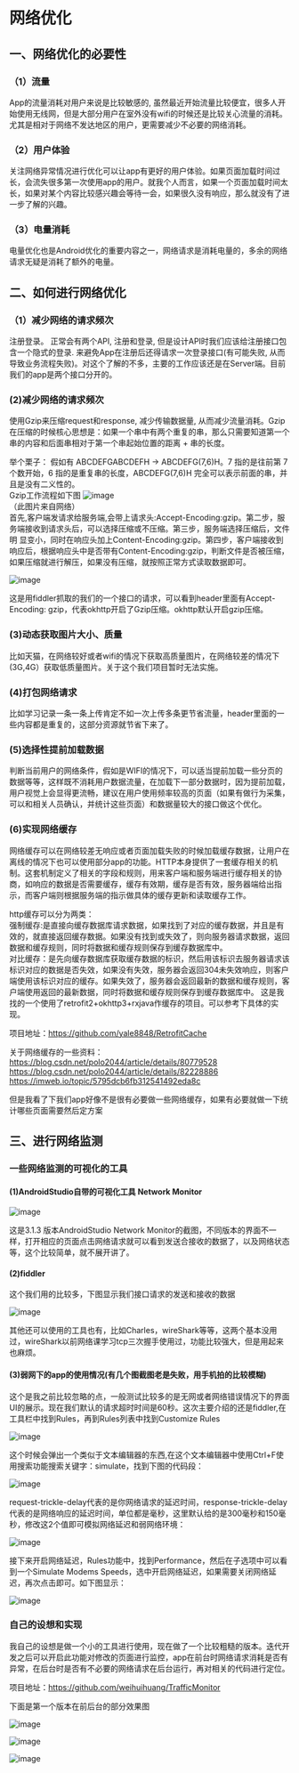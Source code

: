 # 网络优化  

## 一、网络优化的必要性  

### （1）流量
App的流量消耗对用户来说是比较敏感的, 虽然最近开始流量比较便宜，很多人开始使用无线网，但是大部分用户在室外没有wifi的时候还是比较关心流量的消耗。尤其是相对于网络不发达地区的用户，更需要减少不必要的网络消耗。  

### （2）用户体验  
关注网络异常情况进行优化可以让app有更好的用户体验。如果页面加载时间过长，会流失很多第一次使用app的用户。就我个人而言，如果一个页面加载时间太长，如果对某个内容比较感兴趣会等待一会，如果很久没有响应，那么就没有了进一步了解的兴趣。  

### （3）电量消耗
电量优化也是Android优化的重要内容之一，网络请求是消耗电量的，多余的网络请求无疑是消耗了额外的电量。  

## 二、如何进行网络优化  

### （1）减少网络的请求频次
注册登录。 正常会有两个API, 注册和登录, 但是设计API时我们应该给注册接口包含一个隐式的登录. 来避免App在注册后还得请求一次登录接口(有可能失败, 从而
导致业务流程失败)。对这个了解的不多，主要的工作应该还是在Server端。目前我们的app是两个接口分开的。  

### (2)减少网络的请求频次
使用Gzip来压缩request和response, 减少传输数据量, 从而减少流量消耗。Gzip在压缩的时候核心思想是：如果一个串中有两个重复的串，那么只需要知道第一个
串的内容和后面串相对于第一个串起始位置的距离 + 串的长度。  

举个栗子：
假如有 ABCDEFGABCDEFH → ABCDEFG(7,6)H。7 指的是往前第 7 个数开始，6 指的是重复串的长度，ABCDEFG(7,6)H 完全可以表示前面的串，并且是没有二义性的。  
Gzip工作流程如下图
![image](https://github.com/weihuihuang/MyAndroidStudyNotes/blob/master/pic/networkpics/gzip_pic.png)  
                                                （此图片来自网络）  
首先,客户端发请求给服务端,会带上请求头:Accept-Encoding:gzip。第二步，服务端接收到请求头后，可以选择压缩或不压缩。第三步，服务端选择压缩后，文件明
显变小，同时在响应头加上Content-Encoding:gzip。第四步，客户端接收到响应后，根据响应头中是否带有Content-Encoding:gzip，判断文件是否被压缩，如果压缩就进行解压，如果没有压缩，就按照正常方式读取数据即可。  

![image](https://github.com/weihuihuang/MyAndroidStudyNotes/blob/master/pic/networkpics/fildder.png)    

这是用fiddler抓取的我们的一个接口的请求，可以看到header里面有Accept-Encoding: gzip，代表okhttp开启了Gzip压缩。okhttp默认开启gzip压缩。  

### (3)动态获取图片大小、质量
比如天猫，在网络较好或者wifi的情况下获取高质量图片，在网络较差的情况下(3G,4G）获取低质量图片。关于这个我们项目暂时无法实施。  

### (4)打包网络请求
比如学习记录一条一条上传肯定不如一次上传多条更节省流量，header里面的一些内容都是重复的，这部分资源就节省下来了。  

### (5)选择性提前加载数据
判断当前用户的网络条件，假如是WIFI的情况下，可以适当提前加载一些分页的数据等等，这样既不消耗用户数据流量，在加载下一部分数据时，因为提前加载，用户视觉上会显得更流畅，建议在用户使用频率较高的页面（如果有做行为采集，可以和相关人员确认，并统计这些页面）和数据量较大的接口做这个优化。  

### (6)实现网络缓存
网络缓存可以在网络较差无响应或者页面加载失败的时候加载缓存数据，让用户在离线的情况下也可以使用部分app的功能。HTTP本身提供了一套缓存相关的机制。这套机制定义了相关的字段和规则，用来客户端和服务端进行缓存相关的协商，如响应的数据是否需要缓存，缓存有效期，缓存是否有效，服务器端给出指示，而客户端则根据服务端的指示做具体的缓存更新和读取缓存工作。    

http缓存可以分为两类：   
强制缓存:是直接向缓存数据库请求数据，如果找到了对应的缓存数据，并且是有效的，就直接返回缓存数据。如果没有找到或失效了，则向服务器请求数据，返回数据和缓存规则，同时将数据和缓存规则保存到缓存数据库中。   
对比缓存：是先向缓存数据库获取缓存数据的标识，然后用该标识去服务器请求该标识对应的数据是否失效，如果没有失效，服务器会返回304未失效响应，则客户端使用该标识对应的缓存。如果失效了，服务器会返回最新的数据和缓存规则，客户端使用返回的最新数据，同时将数据和缓存规则保存到缓存数据库中。
这是我找的一个使用了retrofit2+okhttp3+rxjava作缓存的项目。可以参考下具体的实现。  

项目地址：https://github.com/yale8848/RetrofitCache

关于网络缓存的一些资料：  
https://blog.csdn.net/polo2044/article/details/80779528  
https://blog.csdn.net/polo2044/article/details/82228886  
https://imweb.io/topic/5795dcb6fb312541492eda8c

但是我看了下我们app好像不是很有必要做一些网络缓存，如果有必要就做一下统计哪些页面需要然后定方案

## 三、进行网络监测  

### 一些网络监测的可视化的工具  

#### (1)AndroidStudio自带的可视化工具 Network Monitor  

![image](https://github.com/weihuihuang/MyAndroidStudyNotes/blob/master/pic/networkpics/network_monitor.png)  

这是3.1.3 版本AndroidStudio Network Monitor的截图，不同版本的界面不一样，打开相应的页面点击网络请求就可以看到发送合接收的数据了，以及网络状态等，这个比较简单，就不展开讲了。  

#### (2)fiddler
这个我们用的比较多，下图显示我们接口请求的发送和接收的数据  

![image](https://github.com/weihuihuang/MyAndroidStudyNotes/blob/master/pic/networkpics/fiddler_1.png)

其他还可以使用的工具也有，比如Charles，wireShark等等，这两个基本没用过，wireShark以前网络课学习tcp三次握手使用过，功能比较强大，但是用起来也麻烦。  
#### (3)弱网下的app的使用情况(有几个图截图老是失败，用手机拍的比较模糊)

这个是我之前比较忽略的点，一般测试比较多的是无网或者网络错误情况下的界面UI的展示。现在我们默认的请求超时时间是60秒。这次主要介绍的还是fiddler,在工具栏中找到Rules，再到Rules列表中找到Customize Rules  

![image](https://github.com/weihuihuang/MyAndroidStudyNotes/blob/master/pic/networkpics/fiddler_3.png)    

这个时候会弹出一个类似于文本编辑器的东西,在这个文本编辑器中使用Ctrl+F使用搜索功能搜索关键字：simulate，找到下图的代码段：  

![image](https://github.com/weihuihuang/MyAndroidStudyNotes/blob/master/pic/networkpics/fiddler_4.png)    

request-trickle-delay代表的是你网络请求的延迟时间，response-trickle-delay代表的是网络响应的延迟时间，单位都是毫秒，这里默认给的是300毫秒和150毫秒，修改这2个值即可模拟网络延迟和弱网络环境：  

![image](https://github.com/weihuihuang/MyAndroidStudyNotes/blob/master/pic/networkpics/fiddler_5.png)  

接下来开启网络延迟，Rules功能中，找到Performance，然后在子选项中可以看到一个Simulate Modems Speeds，选中开启网络延迟，如果需要关闭网络延迟，再次点击即可。如下图显示： 

![image](https://github.com/weihuihuang/MyAndroidStudyNotes/blob/master/pic/networkpics/fiddler_6.png) 

### 自己的设想和实现  
我自己的设想是做一个小的工具进行使用，现在做了一个比较粗糙的版本。迭代开发之后可以开启此功能对修改的页面进行监控，app在前台时网络请求消耗是否有异常，在后台时是否有不必要的网络请求在后台运行，再对相关的代码进行定位。   

项目地址：https://github.com/weihuihuang/TrafficMonitor   

下面是第一个版本在前后台的部分效果图  

![image](https://github.com/weihuihuang/MyAndroidStudyNotes/blob/master/pic/networkpics/screenshot_1.jpg)    

![image](https://github.com/weihuihuang/MyAndroidStudyNotes/blob/master/pic/networkpics/screenshot_2.jpg)    

![image](https://github.com/weihuihuang/MyAndroidStudyNotes/blob/master/pic/networkpics/screenshot_3.jpg)   







